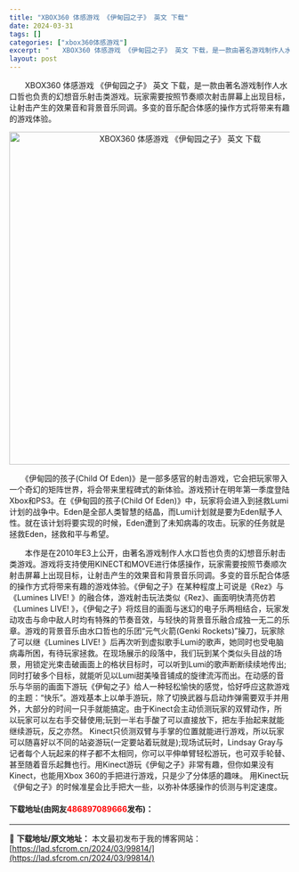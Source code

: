 ```yaml
---
title: "XBOX360 体感游戏 《伊甸园之子》 英文 下载"
date: 2024-03-31
tags: []
categories: ["xbox360体感游戏"]
excerpt: "　　XBOX360 体感游戏 《伊甸园之子》 英文 下载，是一款由著名游戏制作人水口哲也负责的幻想音乐射击类游戏。玩家需要按照节奏顺次射击屏幕上出现目标，让射击产生的效果音和背景音乐同调。多变的音乐配合体感的操作方式将带来有趣的游戏体验。 　　《伊甸园的孩子(Child Of Eden)》是一部多感&hellip;"
layout: post
---
```


 <p>　　XBOX360 体感游戏 《伊甸园之子》 英文 下载，是一款由著名游戏制作人水口哲也负责的幻想音乐射击类游戏。玩家需要按照节奏顺次射击屏幕上出现目标，让射击产生的效果音和背景音乐同调。多变的音乐配合体感的操作方式将带来有趣的游戏体验。</p> <p align="center"><img align="" border="0" src="https://lad.sfcrom.cn/wp-content/uploads/2024/03/20240331_660953c49db09.jpg" width="598" alt="XBOX360 体感游戏 《伊甸园之子》 英文 下载" /></p> <p>　　《伊甸园的孩子(Child Of Eden)》是一部多感官的射击游戏，它会把玩家带入一个奇幻的矩阵世界，将会带来里程碑式的新体验。游戏预计在明年第一季度登陆Xbox和PS3。在《伊甸园的孩子(Child Of Eden)》中，玩家将会进入到拯救Lumi计划的战争中。Eden是全部人类智慧的结晶，而Lumi计划就是要为Eden赋予人性。就在该计划将要实现的时候，Eden遭到了未知病毒的攻击。玩家的任务就是拯救Eden，拯救和平与希望。</p> <p>　　本作是在2010年E3上公开，由著名游戏制作人水口哲也负责的幻想音乐射击类游戏。游戏将支持使用KINECT和MOVE进行体感操作，玩家需要按照节奏顺次射击屏幕上出现目标，让射击产生的效果音和背景音乐同调。多变的音乐配合体感的操作方式将带来有趣的游戏体验。《伊甸之子》在某种程度上可说是《Rez》与《Lumines LIVE! 》的融合体，游戏射击玩法类似《Rez》、画面明快清亮仿若《Lumines LIVE! 》，《伊甸之子》将炫目的画面与迷幻的电子乐两相结合，玩家发动攻击与命中敌人时均有特殊的节奏音效，与轻快的背景音乐融合成独一无二的乐章。游戏的背景音乐由水口哲也的乐团&ldquo;元气火箭(Genki Rockets)&rdquo;操刀，玩家除了可以继《Lumines LIVE! 》后再次听到虚拟歌手Lumi的歌声，她同时也受电脑病毒所困，有待玩家拯救。在现场展示的段落中，我们玩到某个类似头目战的场景，用锁定光束击破画面上的格状目标时，可以听到Lumi的歌声断断续续地传出;同时打破多个目标，就能听见以Lumi甜美嗓音铺成的旋律流泻而出。在动感的音乐与华丽的画面下游玩《伊甸之子》给人一种轻松愉快的感觉，恰好呼应这款游戏的主题：&ldquo;快乐&rdquo;。游戏基本上以单手游玩，除了切换武器与启动炸弹需要双手并用外，大部分的时间一只手就能搞定。由于Kinect会主动侦测玩家的双臂动作，所以玩家可以左右手交替使用;玩到一半右手酸了可以直接放下，把左手抬起来就能继续游玩，反之亦然。 Kinect只侦测双臂与手掌的位置就能进行游戏，所以玩家可以随喜好以不同的站姿游玩(一定要站着玩就是);现场试玩时，Lindsay Gray与记者每个人玩起来的样子都不太相同，你可以平伸单臂轻松游玩，也可双手轮替、甚至随着音乐起舞也行。用Kinect游玩《伊甸之子》非常有趣，但你如果没有Kinect，也能用Xbox 360的手把进行游戏，只是少了分体感的趣味。 用Kinect玩《伊甸之子》的时候准星会比手把大一些，以弥补体感操作的侦测与判定速度。</p> <p><h4>下载地址(由网友<font color="red">486897089666</font>发布)：</h4></p> 

---
📖 **下载地址/原文地址：** 本文最初发布于我的博客网站：[https://lad.sfcrom.cn/2024/03/99814/](https://lad.sfcrom.cn/2024/03/99814/)
